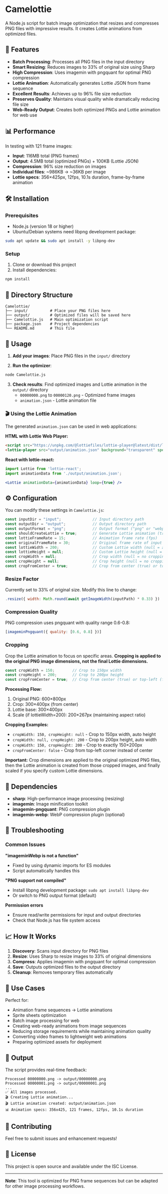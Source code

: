 # Camelottie

A Node.js script for batch image optimization that resizes and compresses PNG files with impressive results. It creates Lottie animations from optimized files.

## 🚀 Features

- **Batch Processing**: Processes all PNG files in the input directory
- **Smart Resizing**: Reduces images to 33% of original size using Sharp
- **High Compression**: Uses imagemin with pngquant for optimal PNG compression
- **Lottie Animation**: Automatically generates Lottie JSON from frame sequence
- **Excellent Results**: Achieves up to 96% file size reduction
- **Preserves Quality**: Maintains visual quality while dramatically reducing file size
- **Web-Ready Output**: Creates both optimized PNGs and Lottie animation for web use

## 📊 Performance

In testing with 121 frame images:
- **Input**: 116MB total (PNG frames)
- **Output**: 4.5MB total (optimized PNGs) + 100KB (Lottie JSON)
- **Compression**: 96% size reduction on images
- **Individual files**: ~986KB → ~36KB per image
- **Lottie specs**: 356×425px, 12fps, 10.1s duration, frame-by-frame animation

## 🛠️ Installation

### Prerequisites

- Node.js (version 18 or higher)
- Ubuntu/Debian systems need libpng development package:

```bash
sudo apt update && sudo apt install -y libpng-dev
```

### Setup

1. Clone or download this project
2. Install dependencies:

```bash
npm install
```

## 📁 Directory Structure

```
Camelottie/
├── input/          # Place your PNG files here
├── output/         # Optimized files will be saved here
├── Camelottie.js   # Main optimization script
├── package.json    # Project dependencies
└── README.md       # This file
```

## 🎯 Usage

1. **Add your images**: Place PNG files in the `input/` directory

2. **Run the optimizer**:
```bash
node Camelottie.js
```

3. **Check results**: Find optimized images and Lottie animation in the `output/` directory
   - `00000000.png` to `00000120.png` - Optimized frame images
   - `animation.json` - Lottie animation file

### 🎬 Using the Lottie Animation

The generated `animation.json` can be used in web applications:

**HTML with Lottie Web Player:**
```html
<script src="https://unpkg.com/@lottiefiles/lottie-player@latest/dist/lottie-player.js"></script>
<lottie-player src="output/animation.json" background="transparent" speed="1" loop autoplay></lottie-player>
```

**React with lottie-react:**
```jsx
import Lottie from 'lottie-react';
import animationData from './output/animation.json';

<Lottie animationData={animationData} loop={true} />
```

## ⚙️ Configuration

You can modify these settings in `Camelottie.js`:

```javascript
const inputDir = "input";              // Input directory path
const outputDir = "output";            // Output directory path  
const outputFormat = "png";            // Output format ("png" or "webp")
const shouldCreateLottie = true;       // Generate Lottie animation (true/false)
const lottieFrameRate = 15;            // Animation frame rate (fps)
const originalFrameRate = 30;          // Original frame rate of input animation
const lottieWidth = 200;               // Custom Lottie width (null = auto)
const lottieHeight = null;             // Custom Lottie height (null = auto)
const cropWidth = null;                // Crop width (null = no cropping)
const cropHeight = null;               // Crop height (null = no cropping)
const cropFromCenter = true;           // Crop from center (true) or top-left (false)
```

### Resize Factor
Currently set to 33% of original size. Modify this line to change:
```javascript
.resize({ width: Math.round(await getImageWidth(inputPath) * 0.33) })
```

### Compression Quality
PNG compression uses pngquant with quality range 0.6-0.8:
```javascript
[imageminPngquant({ quality: [0.6, 0.8] })]
```

### Cropping
Crop the Lottie animation to focus on specific areas. **Cropping is applied to the original PNG image dimensions, not the final Lottie dimensions.**

```javascript
const cropWidth = 150;        // Crop to 150px width
const cropHeight = 200;       // Crop to 200px height  
const cropFromCenter = true;  // Crop from center (true) or top-left (false)
```

**Processing Flow:**
1. Original PNG: 600×800px
2. Crop: 300×400px (from center) 
3. Lottie base: 300×400px
4. Scale (if lottieWidth=200): 200×267px (maintaining aspect ratio)

**Cropping Examples:**
- `cropWidth: 150, cropHeight: null` - Crop to 150px width, auto height
- `cropWidth: null, cropHeight: 200` - Crop to 200px height, auto width
- `cropWidth: 150, cropHeight: 200` - Crop to exactly 150×200px
- `cropFromCenter: false` - Crop from top-left corner instead of center

**Important:** Crop dimensions are applied to the original optimized PNG files, then the Lottie animation is created from those cropped images, and finally scaled if you specify custom Lottie dimensions.

## 🔧 Dependencies

- **sharp**: High-performance image processing (resizing)
- **imagemin**: Image minification toolkit
- **imagemin-pngquant**: PNG compression plugin
- **imagemin-webp**: WebP compression plugin (optional)

## 🐛 Troubleshooting

### Common Issues

**"imageminWebp is not a function"**
- Fixed by using dynamic imports for ES modules
- Script automatically handles this

**"PNG support not compiled"**
- Install libpng development package: `sudo apt install libpng-dev`
- Or switch to PNG output format (default)

**Permission errors**
- Ensure read/write permissions for input and output directories
- Check that Node.js has file system access

## 📈 How It Works

1. **Discovery**: Scans input directory for PNG files
2. **Resize**: Uses Sharp to resize images to 33% of original dimensions
3. **Compress**: Applies imagemin with pngquant for optimal compression
4. **Save**: Outputs optimized files to the output directory
5. **Cleanup**: Removes temporary files automatically

## 🎨 Use Cases

Perfect for:
- Animation frame sequences → Lottie animations
- Sprite sheets optimization
- Batch image processing for web
- Creating web-ready animations from image sequences
- Reducing storage requirements while maintaining animation quality
- Converting video frames to lightweight web animations
- Preparing optimized assets for deployment

## 📝 Output

The script provides real-time feedback:
```
Processed 00000000.png -> output/00000000.png
Processed 00000001.png -> output/00000001.png
...
✅ All images processed.
🎬 Creating Lottie animation...
🎬 Lottie animation created: output/animation.json
📊 Animation specs: 356x425, 121 frames, 12fps, 10.1s duration
```

## 🤝 Contributing

Feel free to submit issues and enhancement requests!

## 📄 License

This project is open source and available under the ISC License.

---

**Note**: This tool is optimized for PNG frame sequences but can be adapted for other image processing workflows.
